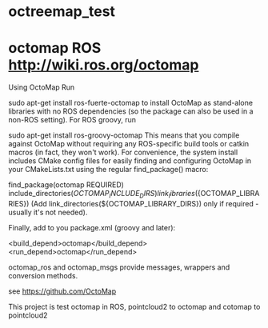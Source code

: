 # octreemap_test
# octomap ROS http://wiki.ros.org/octomap

Using OctoMap
Run

sudo apt-get install ros-fuerte-octomap
to install OctoMap as stand-alone libraries with no ROS dependencies (so the package can also be used in a non-ROS setting). For ROS groovy, run

sudo apt-get install ros-groovy-octomap
This means that you compile against OctoMap without requiring any ROS-specific build tools or catkin macros (in fact, they won't work). For convenience, the system install includes CMake config files for easily finding and configuring OctoMap in your CMakeLists.txt using the regular find_package() macro:


find_package(octomap REQUIRED)
include_directories(${OCTOMAP_INCLUDE_DIRS})
link_libraries(${OCTOMAP_LIBRARIES})
(Add link_directories(${OCTOMAP_LIBRARY_DIRS}) only if required - usually it's not needed).

Finally, add to you package.xml (groovy and later):

<build_depend>octomap</build_depend>
<run_depend>octomap</run_depend>

octomap_ros and octomap_msgs provide messages, wrappers and conversion methods.

see https://github.com/OctoMap

This project is test octomap in ROS, pointcloud2 to octomap and cotomap to pointcloud2


